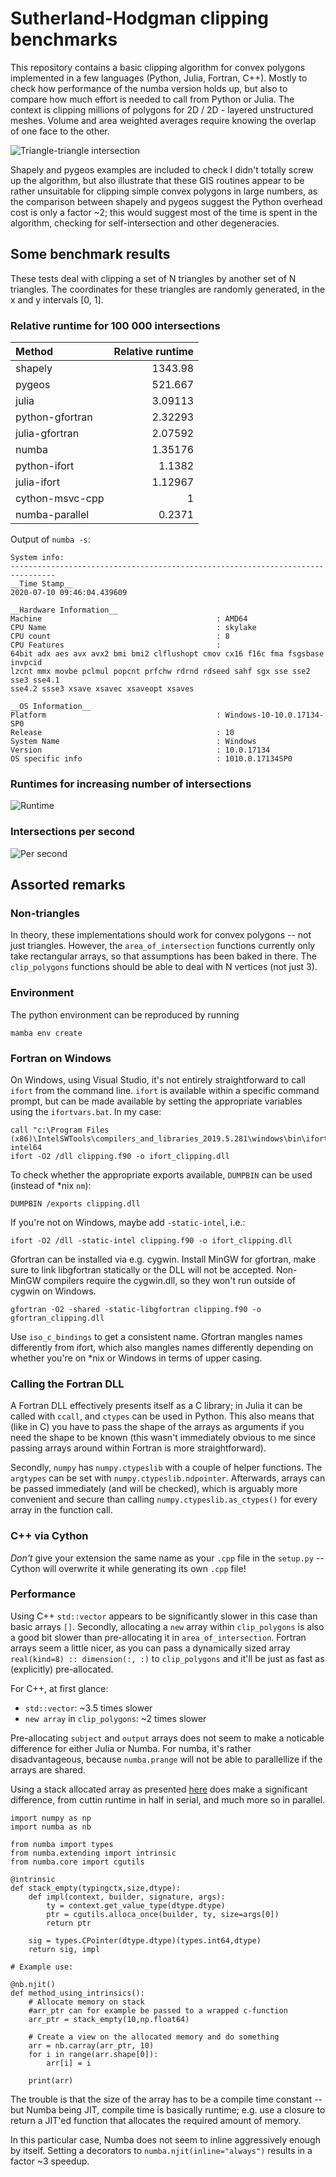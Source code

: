 # Sutherland-Hodgman clipping benchmarks

This repository contains a basic clipping algorithm for convex polygons
implemented in a few languages (Python, Julia, Fortran, C++). Mostly to check
how performance of the numba version holds up, but also to compare how much
effort is needed to call from Python or Julia. The context is clipping millions
of polygons for 2D / 2D - layered unstructured meshes. Volume and area weighted
averages require knowing the overlap of one face to the other.

![Triangle-triangle intersection](./intersection.svg)

Shapely and pygeos examples are included to check I didn't totally screw up the
algorithm, but also illustrate that these GIS routines appear to be rather
unsuitable for clipping simple convex polygons in large numbers, as the
comparison between shapely and pygeos suggest the Python overhead cost is only a
factor ~2; this would suggest most of the time is spent in the algorithm,
checking for self-intersection and other degeneracies. 

## Some benchmark results

These tests deal with clipping a set of N triangles by another set of N
triangles. The coordinates for these triangles are randomly generated, in the x
and y intervals [0, 1].

### Relative runtime for 100 000 intersections

| Method          |   Relative runtime |
|:----------------|-------------------:|
| shapely         |         1343.98    |
| pygeos          |          521.667   |
| julia           |            3.09113 |
| python-gfortran |            2.32293 |
| julia-gfortran  |            2.07592 |
| numba           |            1.35176 |
| python-ifort    |            1.1382  |
| julia-ifort     |            1.12967 |
| cython-msvc-cpp |            1       |
| numba-parallel  |            0.2371  |

Output of `numba -s`:

```
System info:
--------------------------------------------------------------------------------
__Time Stamp__
2020-07-10 09:46:04.439609

__Hardware Information__
Machine                                       : AMD64
CPU Name                                      : skylake
CPU count                                     : 8
CPU Features                                  : 
64bit adx aes avx avx2 bmi bmi2 clflushopt cmov cx16 f16c fma fsgsbase invpcid
lzcnt mmx movbe pclmul popcnt prfchw rdrnd rdseed sahf sgx sse sse2 sse3 sse4.1
sse4.2 ssse3 xsave xsavec xsaveopt xsaves

__OS Information__
Platform                                      : Windows-10-10.0.17134-SP0
Release                                       : 10
System Name                                   : Windows
Version                                       : 10.0.17134
OS specific info                              : 1010.0.17134SP0
```

### Runtimes for increasing number of intersections

![Runtime](./runtime.svg)

### Intersections per second

![Per second](./per_second.svg)

## Assorted remarks

### Non-triangles

In theory, these implementations should work for convex polygons -- not just
triangles. However, the `area_of_intersection` functions currently only take
rectangular arrays, so that assumptions has been baked in there. The
`clip_polygons` functions should be able to deal with N vertices (not just 3).

### Environment

The python environment can be reproduced by running

```
mamba env create
```

### Fortran on Windows

On Windows, using Visual Studio, it's not entirely straightforward to call
`ifort` from the command line. `ifort` is available within a specific command
prompt, but can be made available by setting the appropriate variables using the
`ifortvars.bat`. In my case:

```
call "c:\Program Files (x86)\IntelSWTools\compilers_and_libraries_2019.5.281\windows\bin\ifortvars.bat" intel64
ifort -O2 /dll clipping.f90 -o ifort_clipping.dll
```

To check whether the appropriate exports available, `DUMPBIN` can be used
(instead of *nix `nm`):

```
DUMPBIN /exports clipping.dll
```

If you're not on Windows, maybe add `-static-intel`, i.e.:

```
ifort -O2 /dll -static-intel clipping.f90 -o ifort_clipping.dll
```

Gfortran can be installed via e.g. cygwin. Install MinGW for gfortran, make sure
to link libgfortran statically or the DLL will not be accepted. Non-MinGW
compilers require the cygwin.dll, so they won't run outside of cygwin on
Windows.

```
gfortran -O2 -shared -static-libgfortran clipping.f90 -o gfortran_clipping.dll 
```

Use `iso_c_bindings` to get a consistent name. Gfortran mangles names
differently from ifort, which also mangles names differently depending on
whether you're on *nix or Windows in terms of upper casing.

### Calling the Fortran DLL

A Fortran DLL effectively presents itself as a C library; in Julia it can be
called with `ccall`, and `ctypes` can be used in Python. This also means that
(like in C) you have to pass the shape of the arrays as arguments if you need
the shape to be known (this wasn't immediately obvious to me since passing
arrays around within Fortran is more straightforward).

Secondly, `numpy` has `numpy.ctypeslib` with a couple of helper functions. The
`argtypes` can be set with `numpy.ctypeslib.ndpointer`. Afterwards, arrays can
be passed immediately (and will be checked), which is arguably more convenient
and secure than calling `numpy.ctypeslib.as_ctypes()` for every array in the
function call.

### C++ via Cython

*Don't* give your extension the same name as your `.cpp` file in the `setup.py`
-- Cython will overwrite it while generating its own `.cpp` file!

### Performance

Using C++ `std::vector` appears to be significantly slower in this case than
basic arrays `[]`. Secondly, allocating a `new` array within `clip_polygons` is
also a good bit slower than pre-allocating it in `area_of_intersection`. 
Fortran arrays seem a little nicer, as you can pass a dynamically sized array
`real(kind=8) :: dimension(:, :)` to `clip_polygons` and it'll be just as fast
as (explicitly) pre-allocated.

For C++, at first glance:

* `std::vector`: ~3.5 times slower
* `new array` in `clip_polygons`: ~2 times slower

Pre-allocating `subject` and `output` arrays does not seem to make a noticable
difference for either Julia or Numba. For numba, it's rather disadvantageous,
because `numba.prange` will not be able to parallellize if the arrays are shared.

Using a stack allocated array as presented
[here](https://github.com/numba/numba/issues/5084) does make a significant
difference, from cuttin runtime in half in serial, and much more so in parallel.

```
import numpy as np
import numba as nb

from numba import types
from numba.extending import intrinsic
from numba.core import cgutils

@intrinsic
def stack_empty(typingctx,size,dtype):
    def impl(context, builder, signature, args):
        ty = context.get_value_type(dtype.dtype)
        ptr = cgutils.alloca_once(builder, ty, size=args[0])
        return ptr
    
    sig = types.CPointer(dtype.dtype)(types.int64,dtype)
    return sig, impl

# Example use:

@nb.njit()
def method_using_intrinsics():
    # Allocate memory on stack
    #arr_ptr can for example be passed to a wrapped c-function
    arr_ptr = stack_empty(10,np.float64)

    # Create a view on the allocated memory and do something
    arr = nb.carray(arr_ptr, 10)
    for i in range(arr.shape[0]):
        arr[i] = i

    print(arr)
```

The trouble is that the size of the array has to be a compile time constant --
but Numba being JIT, compile time is basically runtime; e.g. use a closure to
return a JIT'ed function that allocates the required amount of memory.

In this particular case, Numba does not seem to inline aggressively enough by
itself. Setting a decorators to `numba.njit(inline="always")` results in a
factor ~3 speedup.

